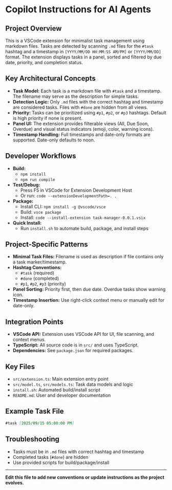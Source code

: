 # Copilot Instructions for AI Agents

## Project Overview
This is a VSCode extension for minimalist task management using markdown files. Tasks are detected by scanning `.md` files for the `#task` hashtag and a timestamp in `[YYYY/MM/DD HH:MM:SS AM/PM]` or `[YYYY/MM/DD]` format. The extension displays tasks in a panel, sorted and filtered by due date, priority, and completion status.

## Key Architectural Concepts
- **Task Model:** Each task is a markdown file with `#task` and a timestamp. The filename may serve as the description for simple tasks.
- **Detection Logic:** Only `.md` files with the correct hashtag and timestamp are considered tasks. Files with `#done` are hidden from all views.
- **Priority:** Tasks can be prioritized using `#p1`, `#p2`, or `#p3` hashtags. Default is high priority if none is present.
- **Panel UI:** The extension provides filterable views (All, Due Soon, Overdue) and visual status indicators (emoji, color, warning icons).
- **Timestamp Handling:** Full timestamps and date-only formats are supported. Date-only defaults to noon.

## Developer Workflows
- **Build:**
  - `npm install`
  - `npm run compile`
- **Test/Debug:**
  - Press F5 in VSCode for Extension Development Host
  - Or run: `code --extensionDevelopmentPath=. .`
- **Package:**
  - Install CLI: `npm install -g @vscode/vsce`
  - Build: `vsce package`
  - Install: `code --install-extension task-manager-0.0.1.vsix`
- **Quick Install:**
  - Run `install.sh` to automate build, package, and install steps

## Project-Specific Patterns
- **Minimal Task Files:** Filename is used as description if file contains only a task marker/timestamp.
- **Hashtag Conventions:**
  - `#task` (required)
  - `#done` (completed)
  - `#p1`, `#p2`, `#p3` (priority)
- **Panel Sorting:** Priority first, then due date. Overdue tasks show warning icon.
- **Timestamp Insertion:** Use right-click context menu or manually edit for date-only.

## Integration Points
- **VSCode API:** Extension uses VSCode API for UI, file scanning, and context menus.
- **TypeScript:** All source code is in `src/` and uses TypeScript.
- **Dependencies:** See `package.json` for required packages.

## Key Files
- `src/extension.ts`: Main extension entry point
- `src/model.ts`, `src/models.ts`: Task data models and logic
- `install.sh`: Automated build/install script
- `README.md`: User and developer documentation

## Example Task File
```markdown
#task [2025/09/15 05:00:00 PM]
```

## Troubleshooting
- Tasks must be in `.md` files with correct hashtag and timestamp
- Completed tasks (`#done`) are hidden
- Use provided scripts for build/package/install

---
**Edit this file to add new conventions or update instructions as the project evolves.**
